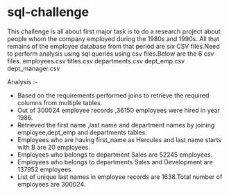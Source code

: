# sql-challenge
This challenge is all about first major task is to do a research project about people whom the company employed during the 1980s and 1990s. All that remains of the employee database from that period are six CSV files.Need to perform analysis using sql queries using csv files.Below are the 6 csv files.
employees.csv
titles.csv
departments.csv
dept_emp.csv
dept_manager.csv

Analysis :-
* Based on the requirements performed joins to retrieve the required columns from multiple tables.
* Out of  300024 employee records ,36150 employees were hired in year 1986.
* Retrieved the first name ,last name and department names by joining employee,dept_emp and departments tables.
* Employees who are having first_name as Hercules and last name starts with B are 20 employees.
* Employees who belongs to department Sales are 52245 employees.
* Employees who belongs to departments Sales and Development are 137952 employees.
* List of unique last names in employee records are 1638.Total number of employees are 300024.

